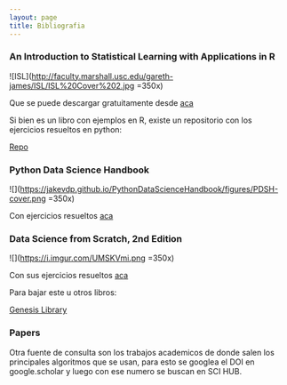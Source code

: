 ```yaml
---
layout: page
title: Bibliografia
---
```


### An Introduction to Statistical Learning with Applications in R

![ISL](http://faculty.marshall.usc.edu/gareth-james/ISL/ISL%20Cover%202.jpg =350x)

Que se puede descargar gratuitamente desde [aca](http://faculty.marshall.usc.edu/gareth-james/ISL/)

Si bien es un libro con ejemplos en R, existe un repositorio con los ejercicios resueltos en python:

[Repo](https://github.com/JWarmenhoven/ISLR-python)


### Python Data Science Handbook

![](https://jakevdp.github.io/PythonDataScienceHandbook/figures/PDSH-cover.png =350x)

Con ejercicios resueltos [aca](https://github.com/jakevdp/PythonDataScienceHandbook)


### Data Science from Scratch, 2nd Edition

![](https://i.imgur.com/UMSKVmi.png =350x)

Con sus ejercicios resueltos [aca](https://github.com/joelgrus/data-science-from-scratch)


Para bajar este u otros libros:

[Genesis Library](https://libgen.lc/)

### Papers

Otra fuente de consulta son los trabajos academicos de donde salen los principales algoritmos que se usan, para esto se googlea el DOI en google.scholar y luego con ese numero se buscan en SCI HUB.

